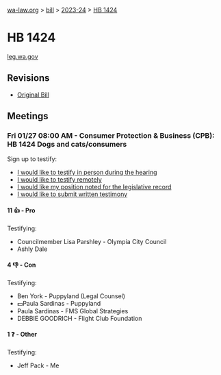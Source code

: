 [wa-law.org](/) > [bill](/bill/) > [2023-24](/bill/2023-24/) > [HB 1424](/bill/2023-24/hb/1424/)

# HB 1424
[leg.wa.gov](https://app.leg.wa.gov/billsummary?BillNumber=1424&Year=2023&Initiative=false)

## Revisions
* [Original Bill](1/)

## Meetings
### Fri 01/27 08:00 AM - Consumer Protection & Business (CPB): HB 1424 Dogs and cats/consumers
Sign up to testify:
* [I would like to testify in person during the hearing](https://app.leg.wa.gov/csi/Testifier/Add?chamber=House&mId=30493&aId=149911&caId=20756&tId=1)
* [I would like to testify remotely](https://app.leg.wa.gov/csi/Testifier/Add?chamber=House&mId=30493&aId=149911&caId=20756&tId=2)
* [I would like my position noted for the legislative record](https://app.leg.wa.gov/csi/Testifier/Add?chamber=House&mId=30493&aId=149911&caId=20756&tId=3)
* [I would like to submit written testimony](https://app.leg.wa.gov/csi/Testifier/Add?chamber=House&mId=30493&aId=149911&caId=20756&tId=4)

#### 11 👍 - Pro
Testifying:
* Councilmember Lisa Parshley - Olympia City Council
* Ashly Dale

#### 4 👎 - Con
Testifying:
* Ben York - Puppyland (Legal Counsel)
* 💵Paula Sardinas - Puppyland
* Paula  Sardinas - FMS Global Strategies
* DEBBIE GOODRICH - Flight Club Foundation

#### 1 ❓ - Other
Testifying:
* Jeff Pack - Me
